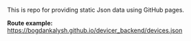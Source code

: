 This is repo for providing static Json data using GitHub pages.

**Route example:**
https://bogdankalysh.github.io/devicer_backend/devices.json
